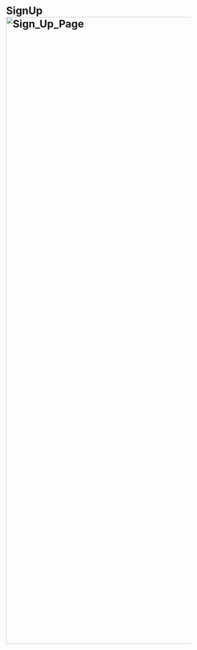 # SignUp<img width="1710" alt="Sign_Up_Page" src="https://github.com/BykatCoding/SignUp/assets/132845489/9f1bd49f-78c7-4820-955f-477f8102d24e">
